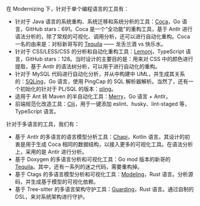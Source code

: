 在 Modernizing 下，针对于单个编程语言的工具有：

* 针对于 Java 语言的系统重构、系统迁移和系统分析的工具：[Coca](https://github.com/modernizing/coca)，Go 语言，GitHub stars：691。Coca 是一个“全功能”的重构工具，基于 Antlr 进行语法分析的，除了常规的可视化、调用分析，还可以进行自动化重构。Coca 一名的由来是：对标新哥写的 [Tequila](https://github.com/modernizing/tequila) —— 龙舌兰酒 vs 快乐水。
* 针对于 CSS/LESS/CSS 的分析和自动化重构工具：[Lemonj](https://github.com/modernizing/lemonj)，TypeScript 语言，GitHub stars：128。当时设计的主要目的是：用来对 CSS 中的颜色进行提取，基于 Antlr 的语法树分析，可以用于进行自动化的重构。
* 针对于 MySQL 代码进行自动化分析，并从中构建中 UML，并生成其关系的：[SQLing](https://github.com/modernizing/sqling)，Go 语言，使用 PingCap 的 SQL 解析器解析。当然了，还有一个初始化的针对于 PL/SQL 的版本：[pling](https://github.com/modernizing/pling)。
* 适用于 Ant 转 Maven 的半自动化工具：[Merry](https://github.com/modernizing/merry)，Go 语言 + Antlr。
* 前端规范化改造工具：[Clij](https://github.com/modernizing/clij)，用于一键添加 eslint、husky、lint-staged 等，TypeScript 语言。

针对于多语言的工具，我们有：

* 基于 Antlr 的多语言的语言模型分析工具：[Chapi](https://github.com/inherd/chapi)，Kotlin 语言。其设计的初衷是用于生成 Coca 相同的数据结构，以接入更多的可视化工具。在语法分析上，采用的是 Antlr 进行分析。
* 基于 Doxygen 的多语言分析和可视化工具：Go mod 版本的新哥的 [Tequila](https://github.com/modernizing/tequila)。其中，还有一系列的迷之代码，需要重构掉。
* 基于 Ctags 的多语言模型分析和可视化工具：[Modeling](https://github.com/modernizing/modeling)，Rust 语言。分析源码，并生成基于模型的可视化依赖。
* 基于 Tree-sitter 的多语言架构守护工具：[Guarding](https://github.com/modernizing/guarding)，Rust 语言。通过自制的 DSL，来对系统架构进行守护。
